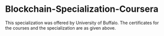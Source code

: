 # Blockchain-Specialization-Coursera
This specialization was offered by University of Buffalo. 
The certificates for the courses and the specialization are as given above. 
